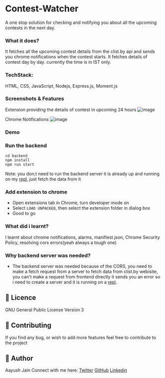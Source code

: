 # Contest-Watcher
A one stop solution for checking and notifying you about all the upcoming contests in the next day.

### What it does?
It fetches all the upcoming contest details from the clist.by api and sends you chrome notifications when the contest starts. It fetches details of contest day by day. currently the time is in IST only.

### TechStack:
HTML, CSS, JavaScript, Nodejs, Express.js, Moment.js

### Screenshots & Features
Extension providing the details of contest in upcoming 24 hours
![image](https://user-images.githubusercontent.com/54480934/124947274-50e0ec00-e02d-11eb-82f8-3d35b9f08912.png)

Chrome Notifications
![image](https://user-images.githubusercontent.com/54480934/124947327-5c341780-e02d-11eb-9958-141f6c7c71d1.png)

### Demo

### Run the backend
```
cd backend
npm install
npm run start
```
Note: you don;t need to run the backend server it is already up and running on my [repl](https://replit.com/@jainaayush01/clist-contests#index.js), just fetch the data from it

### Add extension to chrome
* Open extensions tab in Chrome, turn developer mode on
* Select `LOAD UNPACKED`, then select the extension folder in dialog box
* Good to go

### What did i learnt?
I learnt about chrome notifications, alarms, manifiest.json, Chrome Security Policy, resolving cors errors(yeah always a tough one) 

### Why backend server was needed?
* The backend server was needed because of the CORS, you need to make a fetch request from a server to fetch data from clist.by webisite, you can't make a request from frontend directly it sends you an error so i need to create a server and it is running on a [repl](https://replit.com/@jainaayush01/clist-contests#index.js). 

## 📝 Licence

GNU General Public License Version 3

## 🥳 Contributing

If you find any bug, or wish to add more features feel free to contribute to the project

## 👻 Author

Aayush Jain 
Connect with me here: [Twitter](https://twitter.com/jainaayush01) [GitHub](https://github.com/jainaayush01) [Linkedin](https://linkedin.com/in/jainaayush01)
